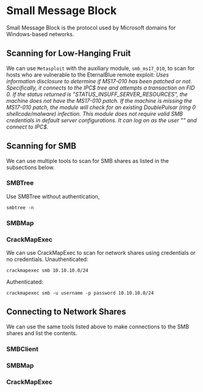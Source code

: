 # Small Message Block
Small Message Block is the protocol used by Microsoft domains for Windows-based networks. 
## Scanning for Low-Hanging Fruit
We can use `Metasploit` with the auxiliary module, `smb_ms17_010`, to scan for hosts who are vulnerable to the EternalBlue remote exploit:
*Uses information disclosure to determine if MS17-010 has been patched or not. Specifically, it connects to the IPC$ tree and attempts a transaction on FID 0. If the status returned is "STATUS_INSUFF_SERVER_RESOURCES", the machine does not have the MS17-010 patch. If the machine is missing the MS17-010 patch, the module will check for an existing DoublePulsar (ring 0 shellcode/malware) infection. This module does not require valid SMB credentials in default server configurations. It can log on as the user "\" and connect to IPC$.*
## Scanning for SMB
We can use multiple tools to scan for SMB shares as listed in the subsections below.
### SMBTree
Use SMBTree without authentication,
```
smbtree -n
```
### SMBMap

### CrackMapExec
We can use CrackMapExec to scan for network shares using credentials or no credentials.
Unauthenticated:
```
crackmapexec smb 10.10.10.0/24 
```
Authenticated:
```
crackmapexec smb -u username -p password 10.10.10.0/24
```
## Connecting to Network Shares
We can use the same tools listed above to make connections to the SMB shares and list the contents.
### SMBClient

### SMBMap

### CrackMapExec
